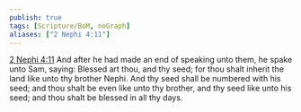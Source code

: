 ```yaml
---
publish: true
tags: [Scripture/BoM, noGraph]
aliases: ["2 Nephi 4:11"]
---
```

[2 Nephi 4:11](https://churchofjesuschrist.org/study/scriptures/bofm/2-ne/4?lang=eng&id=p11#p11) And after he had made an end of speaking unto them, he spake unto Sam, saying: Blessed art thou, and thy seed; for thou shalt inherit the land like unto thy brother Nephi. And thy seed shall be numbered with his seed; and thou shalt be even like unto thy brother, and thy seed like unto his seed; and thou shalt be blessed in all thy days.
